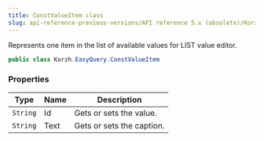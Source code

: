 ```yaml
---
title: ConstValueItem class
slug: api-reference-previous-versions/API reference 5.x (obsolete)/Korzh.EasyQuery namespace/constvalueitem-class
---
```



Represents one item in the list of available values for LIST value editor.
```csharp
public class Korzh.EasyQuery.ConstValueItem

```

### Properties

| Type | Name | Description | 
| --- | --- | --- | 
| `String` | Id | Gets or sets the value. | 
| `String` | Text | Gets or sets the caption. |